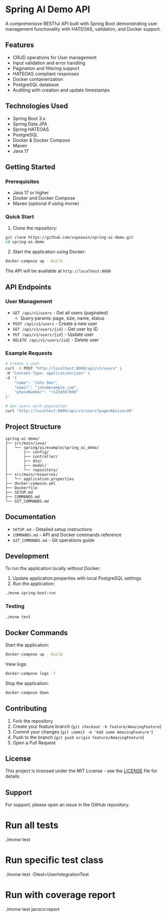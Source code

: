 # Spring AI Demo API

A comprehensive RESTful API built with Spring Boot demonstrating user management functionality with HATEOAS, validation, and Docker support.

## Features

- CRUD operations for User management
- Input validation and error handling
- Pagination and filtering support
- HATEOAS compliant responses
- Docker containerization
- PostgreSQL database
- Auditing with creation and update timestamps

## Technologies Used

- Spring Boot 3.x
- Spring Data JPA
- Spring HATEOAS
- PostgreSQL
- Docker & Docker Compose
- Maven
- Java 17

## Getting Started

### Prerequisites

- Java 17 or higher
- Docker and Docker Compose
- Maven (optional if using mvnw)

### Quick Start

1. Clone the repository:
```bash
git clone https://github.com/vspaswin/spring-ai-demo.git
cd spring-ai-demo
```

2. Start the application using Docker:
```bash
docker-compose up --build
```

The API will be available at `http://localhost:8080`

## API Endpoints

### User Management

- `GET /api/v1/users` - Get all users (paginated)
  - Query params: page, size, name, status
- `POST /api/v1/users` - Create a new user
- `GET /api/v1/users/{id}` - Get user by ID
- `PUT /api/v1/users/{id}` - Update user
- `DELETE /api/v1/users/{id}` - Delete user

### Example Requests

```bash
# Create a user
curl -X POST "http://localhost:8080/api/v1/users" \
-H "Content-Type: application/json" \
-d '{
    "name": "John Doe",
    "email": "john@example.com",
    "phoneNumber": "+1234567890"
}'

# Get users with pagination
curl "http://localhost:8080/api/v1/users?page=0&size=20"
```

## Project Structure

```
spring-ai-demo/
├── src/main/java/
│   └── spring/ai/example/spring_ai_demo/
│       ├── config/
│       ├── controller/
│       ├── dto/
│       ├── model/
│       └── repository/
├── src/main/resources/
│   └── application.properties
├── docker-compose.yml
├── Dockerfile
├── SETUP.md
├── COMMANDS.md
└── GIT_COMMANDS.md
```

## Documentation

- `SETUP.md` - Detailed setup instructions
- `COMMANDS.md` - API and Docker commands reference
- `GIT_COMMANDS.md` - Git operations guide

## Development

To run the application locally without Docker:

1. Update application.properties with local PostgreSQL settings
2. Run the application:
```bash
./mvnw spring-boot:run
```

### Testing

```bash
./mvnw test
```

## Docker Commands

Start the application:
```bash
docker-compose up --build
```

View logs:
```bash
docker-compose logs -f
```

Stop the application:
```bash
docker-compose down
```

## Contributing

1. Fork the repository
2. Create your feature branch (`git checkout -b feature/AmazingFeature`)
3. Commit your changes (`git commit -m 'Add some AmazingFeature'`)
4. Push to the branch (`git push origin feature/AmazingFeature`)
5. Open a Pull Request

## License

This project is licensed under the MIT License - see the [LICENSE](LICENSE) file for details.

## Support

For support, please open an issue in the GitHub repository.

# Run all tests
./mvnw test

# Run specific test class
./mvnw test -Dtest=UserIntegrationTest

# Run with coverage report
./mvnw test jacoco:report